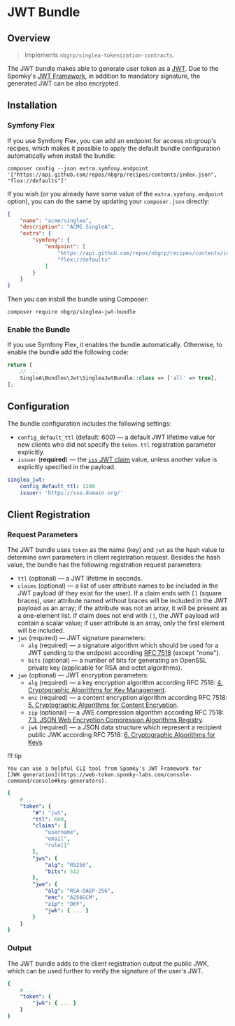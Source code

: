 # JWT Bundle

## Overview

> Implements `nbgrp/singlea-tokenization-contracts`.

The JWT bundle makes able to generate user token as
a [JWT](https://datatracker.ietf.org/doc/html/rfc7519). Due to the Spomky's
[JWT Framework](https://github.com/web-token/jwt-framework/), in addition
to mandatory signature, the generated JWT can be also encrypted.

## Installation

### Symfony Flex

If you use Symfony Flex, you can add an endpoint for access nb:group's recipes, which makes it
possible to apply the default bundle configuration automatically when install the bundle:

```
composer config --json extra.symfony.endpoint '["https://api.github.com/repos/nbgrp/recipes/contents/index.json", "flex://defaults"]'
```

If you wish (or you already have some value of the `extra.symfony.endpoint` option), you can do the
same by updating your `composer.json` directly:

``` json title="composer.json"
{
    "name": "acme/singlea",
    "description": "ACME SingleA",
    "extra": {
        "symfony": {
            "endpoint": [
                "https://api.github.com/repos/nbgrp/recipes/contents/index.json",
                "flex://defaults"
            ]
        }
    }
}
```

Then you can install the bundle using Composer:

```
composer require nbgrp/singlea-jwt-bundle
```

### Enable the Bundle

If you use Symfony Flex, it enables the bundle automatically. Otherwise, to enable the bundle add
the following code:

``` php title="config/bundles.php"
return [
    // ...
    SingleA\Bundles\Jwt\SingleaJwtBundle::class => ['all' => true],
];
```

## Configuration

The bundle configuration includes the following settings:

* `config_default_ttl` (default: 600) — a default JWT lifetime value for new clients who did not
  specify the `token.ttl` registration parameter explicitly.
* `issuer` (**required**) —
  the [`iss` JWT claim](https://datatracker.ietf.org/doc/html/rfc7519#section-4.1.1) value, unless
  another value is explicitly specified in the payload.

``` yaml title="config/packages/singlea_jwt.yaml"
singlea_jwt:
    config_default_ttl: 1200
    issuer: 'https://sso.domain.org/'
```

## Client Registration

### Request Parameters

The JWT bundle uses `token` as the name (key) and `jwt` as the hash value to determine own
parameters in client registration request. Besides the hash value, the bundle has the following
registration request parameters:

* `ttl` (optional) — a JWT lifetime in seconds.
* `claims` (optional) — a list of user attribute names to be included in the JWT payload (if they
  exist for the user). If a claim ends with `[]` (square braces), user attribute named without
  braces will be included in the JWT payload as an array; if the attribute was not an array, it will
  be present as a one-element list. If claim does not end with `[]`, the JWT payload will contain a
  scalar value; if user attribute is an array, only the first element will be included.
* `jws` (required) — JWT signature parameters:
    * `alg` (required) — a signature algorithm which should be used for a JWT sending to the
      endpoint according [RFC 7518](https://www.rfc-editor.org/rfc/rfc7518.html#section-3.1) (except
      "none").
    * `bits` (optional) — a number of bits for generating an OpenSSL private key (applicable for
      RSA and octet algorithms).
* `jwe` (optional) — JWT encryption parameters:
    * `alg` (required) — a key encryption algorithm according RFC 7518:
      [4. Cryptographic Algorithms for Key Management](https://www.rfc-editor.org/rfc/rfc7518.html#section-4).
    * `enc` (required) — a content encryption algorithm according RFC 7518:
      [5. Cryptographic Algorithms for Content Encryption](https://www.rfc-editor.org/rfc/rfc7518.html#section-5).
    * `zip` (optional) — a JWE compression algorithm according RFC 7518:
      [7.3. JSON Web Encryption Compression Algorithms Registry](https://www.rfc-editor.org/rfc/rfc7518.html#section-7.3).
    * `jwk` (required) — a JSON data structure which represent a recipient public JWK
      according RFC 7518:
      [6. Cryptographic Algorithms for Keys](https://www.rfc-editor.org/rfc/rfc7518.html#section-6).

!!! tip

    You can use a helpful CLI tool from Spomky's JWT Framework for
    [JWK generation](https://web-token.spomky-labs.com/console-command/console#key-generators).

``` yaml
{
    # ...
    "token": {
        "#": "jwt",
        "ttl": 600,
        "claims": [
            "username",
            "email",
            "role[]"
        ],
        "jws": {
            "alg": "RS256",
            "bits": 512
        },
        "jwe": {
            "alg": "RSA-OAEP-256",
            "enc": "A256GCM",
            "zip": "DEF",
            "jwk": { ... }
        }
    }
}
```

### Output

The JWT bundle adds to the client registration output the public JWK, which can be used further to
verify the signature of the user's JWT.

``` yaml
{
    # ...
    "token": {
        "jwk": { ... }
    }
}
```
